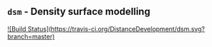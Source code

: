 `dsm` - Density surface modelling
-------------------------------

[![Build Status](https://travis-ci.org/DistanceDevelopment/dsm.svg?        branch=master)](https://travis-ci.org/DistanceDevelopment/dsm)



